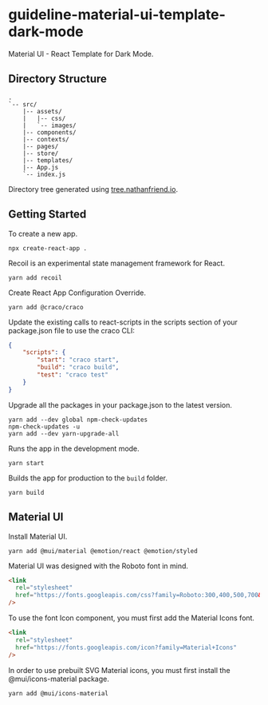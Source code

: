 # guideline-material-ui-template-dark-mode

Material UI - React Template for Dark Mode.

## Directory Structure

```text
.
`-- src/
    |-- assets/
    |   |-- css/
    |   `-- images/
    |-- components/
    |-- contexts/
    |-- pages/
    |-- store/
    |-- templates/
    |-- App.js
    `-- index.js
```

Directory tree generated using [tree.nathanfriend.io](https://tree.nathanfriend.io).

## Getting Started

To create a new app.

```shell
npx create-react-app .
```

Recoil is an experimental state management framework for React.

```shell
yarn add recoil
```

Create React App Configuration Override.

```shell
yarn add @craco/craco
```

Update the existing calls to react-scripts in the scripts section of your package.json file to use the craco CLI:

```json
{
    "scripts": {
        "start": "craco start",
        "build": "craco build",
        "test": "craco test"
    }
}
```

Upgrade all the packages in your package.json to the latest version.

```shell
yarn add --dev global npm-check-updates
npm-check-updates -u
yarn add --dev yarn-upgrade-all
```

Runs the app in the development mode.

```shell
yarn start
```

Builds the app for production to the `build` folder.

```shell
yarn build
```

## Material UI

Install Material UI.

```shell
yarn add @mui/material @emotion/react @emotion/styled
```

Material UI was designed with the Roboto font in mind.

```html
<link
  rel="stylesheet"
  href="https://fonts.googleapis.com/css?family=Roboto:300,400,500,700&display=swap"
/>
```

To use the font Icon component, you must first add the Material Icons font.

```html
<link
  rel="stylesheet"
  href="https://fonts.googleapis.com/icon?family=Material+Icons"
/>
```

In order to use prebuilt SVG Material icons, you must first install the @mui/icons-material package.

```shell
yarn add @mui/icons-material
```
